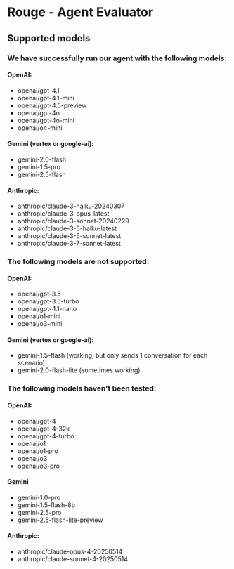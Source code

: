 # Rouge - Agent Evaluator


## Supported models
### We have successfully run our agent with the following models:

#### OpenAI:
- openai/gpt-4.1
- openai/gpt-4.1-mini
- openai/gpt-4.5-preview
- openai/gpt-4o
- openai/gpt-4o-mini
- openai/o4-mini

#### Gemini (vertex or google-ai):
- gemini-2.0-flash
- gemini-1.5-pro
- gemini-2.5-flash

#### Anthropic:
- anthropic/claude-3-haiku-20240307
- anthropic/claude-3-opus-latest
- anthropic/claude-3-sonnet-20240229
- anthropic/claude-3-5-haiku-latest
- anthropic/claude-3-5-sonnet-latest
- anthropic/claude-3-7-sonnet-latest


### The following models are not supported:

#### OpenAI:
- openai/gpt-3.5
- openai/gpt-3.5-turbo
- openai/gpt-4.1-nano
- openai/o1-mini
- openai/o3-mini

#### Gemini (vertex or google-ai):
- gemini-1.5-flash (working, but only sends 1 conversation for each scenario)
- gemini-2.0-flash-lite (sometimes working)


### The following models haven't been tested:

#### OpenAI:
- openai/gpt-4
- openai/gpt-4-32k
- openai/gpt-4-turbo
- openai/o1
- openai/o1-pro
- openai/o3
- openai/o3-pro

#### Gemini
- gemini-1.0-pro
- gemini-1.5-flash-8b
- gemini-2.5-pro
- gemini-2.5-flash-lite-preview

#### Anthropic:
- anthropic/claude-opus-4-20250514
- anthropic/claude-sonnet-4-20250514